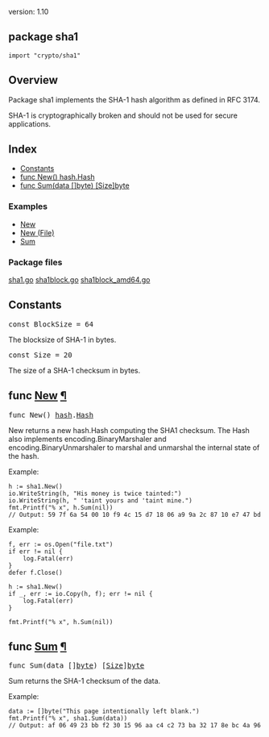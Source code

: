 version: 1.10
## package sha1

  `import "crypto/sha1"`

## Overview

Package sha1 implements the SHA-1 hash algorithm as defined in RFC 3174.

SHA-1 is cryptographically broken and should not be used for secure
applications.

## Index

- [Constants](#pkg-constants)
- [func New() hash.Hash](#New)
- [func Sum(data []byte) [Size]byte](#Sum)

### Examples

- [New](#exampleNew)
- [New (File)](#exampleNew_file)
- [Sum](#exampleSum)

### Package files
 [sha1.go](//github.com/golang/go/blob/release-branch.go1.10/src/crypto/sha1/sha1.go) [sha1block.go](//github.com/golang/go/blob/release-branch.go1.10/src/crypto/sha1/sha1block.go) [sha1block_amd64.go](//github.com/golang/go/blob/release-branch.go1.10/src/crypto/sha1/sha1block_amd64.go)

<h2 id="pkg-constants">Constants</h2>

<pre>const <span id="BlockSize">BlockSize</span> = 64</pre>

The blocksize of SHA-1 in bytes.

<pre>const <span id="Size">Size</span> = 20</pre>

The size of a SHA-1 checksum in bytes.

<h2 id="New">func <a href="//github.com/golang/go/blob/release-branch.go1.10/src/crypto/sha1/sha1.go#L110">New</a>
    <a href="#New">¶</a></h2>
<pre>func New() <a href="/hash/">hash</a>.<a href="/hash/#Hash">Hash</a></pre>

New returns a new hash.Hash computing the SHA1 checksum. The Hash also
implements encoding.BinaryMarshaler and encoding.BinaryUnmarshaler to marshal
and unmarshal the internal state of the hash.

<a id="exampleNew"></a>
Example:

    h := sha1.New()
    io.WriteString(h, "His money is twice tainted:")
    io.WriteString(h, " 'taint yours and 'taint mine.")
    fmt.Printf("% x", h.Sum(nil))
    // Output: 59 7f 6a 54 00 10 f9 4c 15 d7 18 06 a9 9a 2c 87 10 e7 47 bd


<a id="exampleNew_file"></a>
Example:

    f, err := os.Open("file.txt")
    if err != nil {
        log.Fatal(err)
    }
    defer f.Close()

    h := sha1.New()
    if _, err := io.Copy(h, f); err != nil {
        log.Fatal(err)
    }

    fmt.Printf("% x", h.Sum(nil))

<h2 id="Sum">func <a href="//github.com/golang/go/blob/release-branch.go1.10/src/crypto/sha1/sha1.go#L250">Sum</a>
    <a href="#Sum">¶</a></h2>
<pre>func Sum(data []<a href="/builtin/#byte">byte</a>) [<a href="#Size">Size</a>]<a href="/builtin/#byte">byte</a></pre>

Sum returns the SHA-1 checksum of the data.

<a id="exampleSum"></a>
Example:

    data := []byte("This page intentionally left blank.")
    fmt.Printf("% x", sha1.Sum(data))
    // Output: af 06 49 23 bb f2 30 15 96 aa c4 c2 73 ba 32 17 8e bc 4a 96


